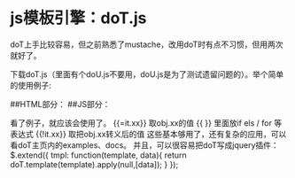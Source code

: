 # js模板引擎：doT.js
doT上手比较容易，但之前熟悉了mustache，改用doT时有点不习惯，但用两次就好了。

下载doT.js（里面有个doU.js不要用，doU.js是为了测试遗留问题的）。举个简单的使用例子:

##HTML部分：
		<script id="j-tmpl" type="text/template">
		{{ if(it.success){ }}
		        <h2>results:</h2>
		        <ul>
		                {{ for (var i = 0, l = it.data.length; i < l; i++) { }}
		                        <li>
		                                <h5>{{=it.data[i].title}}</h5>
		                                <p>{{!it.data[i].message}}</p>
		                        </li>
		                {{ } }}
		        <ul>
		{{ }else{ }}
		        <h2>暂无数据</h2>
		{{ } }}
		</script>
##JS部分：
		<script>
		var obj = {
		        success: true,
		        data:[
		                {title:'item1',message:11},
		                {title:'item1',message:22}
		        ]
		}
		var tmpl = document.getElementById('j-tmpl').innerHTML;
		var doTtmpl = doT.template(tmpl);
		console.log(doTtmpl(obj ));
		</script>

看了例子，就应该会使用了。
{{=it.xx}} 取obj.xx的值
{{ }} 里面放if els / for 等表达式
{{!it.xx}} 取把obj.xx转义后的值
这些基本够用了，还有复杂的应用，可以看doT主页内的examples、docs。
并且，可以很容易把doT写成jquery插件：
		$.extend({
		tmpl: function(template, data){
		        return doT.template(template).apply(null,[data]);
		}
		});